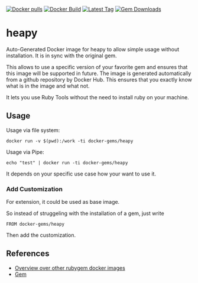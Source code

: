 [![Docker pulls](https://img.shields.io/docker/pulls/rubygem/heapy.svg)](https://hub.docker.com/r/rubygem/heapy/)
[![Docker Build](https://img.shields.io/docker/automated/rubygem/heapy.svg)](https://hub.docker.com/r/rubygem/heapy/)
[![Latest Tag](https://img.shields.io/github/tag/docker-rubygem/heapy.svg)](https://hub.docker.com/r/rubygem/heapy/)
[![Gem Downloads](https://img.shields.io/gem/dt/heapy.svg)](https://rubygems.org/gems/heapy/)
# heapy

Auto-Generated Docker image for heapy to allow simple usage without installation.
It is in sync with the original gem.

This allows to use a specific version of your favorite gem and ensures that this image will be supported in future.
The image is generated automatically from a github repository by Docker Hub.
This ensures that you exactly know what is in the image and what not.

It lets you use Ruby Tools without the need to install ruby on your machine.

## Usage

Usage via file system:

`docker run -v $(pwd):/work -ti docker-gems/heapy`

Usage via Pipe:

`echo "test" | docker run -ti docker-gems/heapy`

It depends on your specific use case how your want to use it.

### Add Customization

For extension, it could be used as base image.

So instead of struggeling with the installation of a gem, just write

`FROM docker-gems/heapy`

Then add the customization.

## References

 - [Overview over other rubygem docker images](https://github.com/thinkbot/docker-rubygem)
 - [Gem](https://rubygems.org/gems/heapy/)
